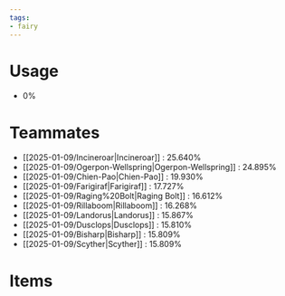```yaml
---
tags:
- fairy
---
```

# Usage
- 0%
# Teammates
- [[2025-01-09/Incineroar|Incineroar]] : 25.640%
- [[2025-01-09/Ogerpon-Wellspring|Ogerpon-Wellspring]] : 24.895%
- [[2025-01-09/Chien-Pao|Chien-Pao]] : 19.930%
- [[2025-01-09/Farigiraf|Farigiraf]] : 17.727%
- [[2025-01-09/Raging%20Bolt|Raging Bolt]] : 16.612%
- [[2025-01-09/Rillaboom|Rillaboom]] : 16.268%
- [[2025-01-09/Landorus|Landorus]] : 15.867%
- [[2025-01-09/Dusclops|Dusclops]] : 15.810%
- [[2025-01-09/Bisharp|Bisharp]] : 15.809%
- [[2025-01-09/Scyther|Scyther]] : 15.809%
# Items